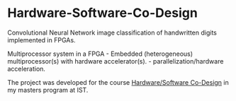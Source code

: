 # Hardware-Software-Co-Design

Convolutional Neural Network image classification of handwritten digits implemented in FPGAs.

Multiprocessor system in a FPGA - Embedded (heterogeneous) multiprocessor(s) with hardware accelerator(s). - parallelization/hardware acceleration.

The project was developed for the course [Hardware/Software Co-Design](https://fenix.tecnico.ulisboa.pt/disciplinas/-HW645111326/2018-2019/2-semestre/pagina-inicial) in my masters program at IST.
